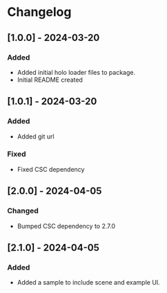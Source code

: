 # Changelog

## [1.0.0] - 2024-03-20

### Added
- Added initial holo loader files to package.
- Initial README created


## [1.0.1] - 2024-03-20

### Added
- Added git url

### Fixed
- Fixed CSC dependency


## [2.0.0] - 2024-04-05

### Changed
- Bumped CSC dependency to 2.7.0


## [2.1.0] - 2024-04-05

### Added
- Added a sample to include scene and example UI.
